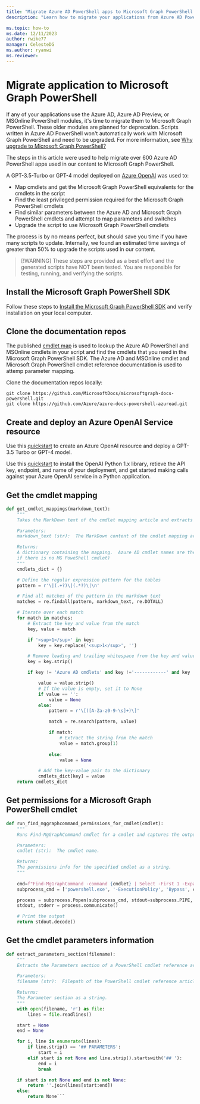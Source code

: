 ```yaml
---
title: "Migrate Azure AD PowerShell apps to Microsoft Graph PowerShell."
description: "Learn how to migrate your applications from Azure AD PowerShell to Microsoft Graph PowerShell using Azure OpenAI."

ms.topic: how-to
ms.date: 12/11/2023
author: rwike77
manager: CelesteDG
ms.author: ryanwi
ms.reviewer: 
---
```


# Migrate application to Microsoft Graph PowerShell

If any of your applications use the Azure AD, Azure AD Preview, or MSOnline PowerShell modules, it's time to migrate them to Microsoft Graph PowerShell. These older modules are planned for deprecation. Scripts written in Azure AD PowerShell won't automatically work with Microsoft Graph PowerShell and need to be upgraded.  For more information, see [Why upgrade to Microsoft Graph PowerShell?](migration-steps.md)

The steps in this article were used to help migrate over 600 Azure AD PowerShell apps used in our content to Microsoft Graph PowerShell.

A GPT-3.5-Turbo or GPT-4 model deployed on [Azure OpenAI](/azure/ai-services/openai/overview) was used to:

- Map cmdlets and get the Microsoft Graph PowerShell equivalents for the cmdlets in the script
- Find the least privileged permission required for the Microsoft Graph PowerShell cmdlets
- Find similar parameters between the Azure AD and Microsoft Graph PowerShell cmdlets and attempt to map parameters and switches
- Upgrade the script to use Microsoft Graph PowerShell cmdlets

The process is by no means perfect, but should save you time if you have many scripts to update.  Internally, we found an estimated time savings of greater than 50% to upgrade the scripts used in our content.

> [!WARNING] These steps are provided as a best effort and the generated scripts have NOT been tested.  You are responsible for testing, running, and verifying the scripts.  

## Install the Microsoft Graph PowerShell SDK

Follow these steps to [Install the Microsoft Graph PowerShell SDK](installation.md) and verify installation on your local computer.

## Clone the documentation repos

The published [cmdlet map](azuread-msoline-cmdlet-map.md) is used to lookup the Azure AD PowerShell and MSOnline cmdlets in your script and find the cmdlets that you need in the Microsoft Graph PowerShell SDK.  The Azure AD and MSOnline cmdlet and Microsoft Graph PowerShell cmdlet reference documentation is used to attemp parameter mapping.

Clone the documentation repos locally:

```
git clone https://github.com/MicrosoftDocs/microsoftgraph-docs-powershell.git
git clone https://github.com/Azure/azure-docs-powershell-azuread.git
```

## Create and deploy an Azure OpenAI Service resource

Use this [quickstart](/azure/ai-services/openai/how-to/create-resource) to create an Azure OpenAI resource and deploy a GPT-3.5 Turbo or GPT-4 model.

Use this [quickstart](/azure/ai-services/openai/quickstart?tabs=command-line%2Cpython&pivots=programming-language-python) to install the OpenAI Python 1.x library, retieve the API key, endpoint, and name of your deployment, and get started making calls against your Azure OpenAI service in a Python application. 

## Get the cmdlet mapping

```python
def get_cmdlet_mappings(markdown_text):
    """
    Takes the MarkDown text of the cmdlet mapping article and extracts the Azure AD cmdlet-> Microsoft Graph PowerShell cmdlet.

    Parameters:
    markdown_text (str):  The MarkDown content of the cmdlet mapping article.

    Returns:
    A dictionary containing the mapping.  Azure AD cmdlet names are the keys, MG Graph PowerShell cmdlet names are the values (or None 
    if there is no MG PoweShell cmdlet)
    """
    cmdlets_dict = {}

    # Define the regular expression pattern for the tables
    pattern = r'\|(.+?)\|(.*?)\|\n'

    # Find all matches of the pattern in the markdown text
    matches = re.findall(pattern, markdown_text, re.DOTALL)

    # Iterate over each match
    for match in matches:
        # Extract the key and value from the match
        key, value = match

        if '<sup>1</sup>' in key:
            key = key.replace('<sup>1</sup>', '')

        # Remove leading and trailing whitespace from the key and value
        key = key.strip()

        if key != 'Azure AD cmdlets' and key !='------------' and key != 'MSOnline cmdlets':

            value = value.strip()
            # If the value is empty, set it to None
            if value == '':
                value = None
            else:
                pattern = r'\[([A-Za-z0-9-\s]+)\]'

                match = re.search(pattern, value)

                if match:
                    # Extract the string from the match
                    value = match.group(1)
                    
                else:
                    value = None

            # Add the key-value pair to the dictionary
            cmdlets_dict[key] = value
    return cmdlets_dict
```

## Get permissions for a Microsoft Graph PowerShell cmdlet

```python
def run_find_mggraphcommand_permissions_for_cmdlet(cmdlet):
    """
    Runs Find-MgGraphCommand cmdlet for a cmdlet and captures the output.

    Parameters:
    cmdlet (str):  The cmdlet name.

    Returns:
    The permissions info for the specified cmdlet as a string.
    """
    
    cmd=f"Find-MgGraphCommand -command {cmdlet} | Select -First 1 -ExpandProperty Permissions | Format-List"
    subprocess_cmd = ['powershell.exe', '-ExecutionPolicy', 'Bypass', cmd]

    process = subprocess.Popen(subprocess_cmd, stdout=subprocess.PIPE, stderr=subprocess.PIPE)
    stdout, stderr = process.communicate()

    # Print the output
    return stdout.decode()
```

## Get the cmdlet parameters information

```python
def extract_parameters_section(filename):
    """
    Extracts the Parameters section of a PowerShell cmdlet reference article in MarkDown.

    Parameters:
    filename (str):  Filepath of the PowerShell cmdlet reference article.

    Returns:
    The Parameter section as a string.
    """
    with open(filename, 'r') as file:
        lines = file.readlines()

    start = None
    end = None

    for i, line in enumerate(lines):
        if line.strip() == '## PARAMETERS':
            start = i
        elif start is not None and line.strip().startswith('## '):
            end = i
            break

    if start is not None and end is not None:
        return ''.join(lines[start:end])
    else:
        return None```
